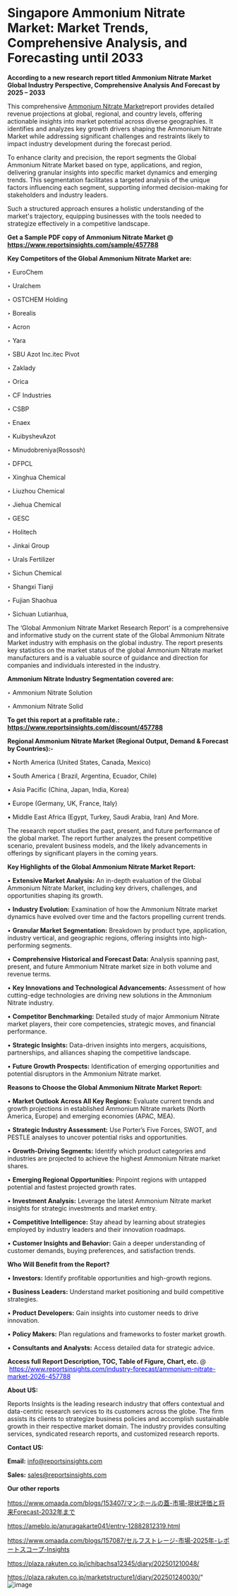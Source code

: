 # Singapore Ammonium Nitrate Market: Market Trends, Comprehensive Analysis, and Forecasting until 2033

<strong>According to a new research report titled Ammonium Nitrate Market Global Industry Perspective, Comprehensive Analysis And Forecast by 2025 – 2033</strong>

This comprehensive <a href=https://www.reportsinsights.com/sample/457788>Ammonium Nitrate Market</a>report provides detailed revenue projections at global, regional, and country levels, offering actionable insights into market potential across diverse geographies. It identifies and analyzes key growth drivers shaping the Ammonium Nitrate Market while addressing significant challenges and restraints likely to impact industry development during the forecast period.

To enhance clarity and precision, the report segments the Global Ammonium Nitrate Market based on type, applications, and region, delivering granular insights into specific market dynamics and emerging trends. This segmentation facilitates a targeted analysis of the unique factors influencing each segment, supporting informed decision-making for stakeholders and industry leaders.

Such a structured approach ensures a holistic understanding of the market's trajectory, equipping businesses with the tools needed to strategize effectively in a competitive landscape.

<strong>Get a Sample PDF copy of Ammonium Nitrate Market </strong><strong>@<a href=https://www.reportsinsights.com/sample/457788 style=color:#0000ff;> https://www.reportsinsights.com/sample/457788</a></strong></font>

<strong>Key Competitors of the Global Ammonium Nitrate Market are:</strong>

‣ EuroChem

‣ Uralchem

‣ OSTCHEM Holding

‣ Borealis

‣ Acron

‣ Yara

‣ SBU Azot Inc.itec Pivot

‣ Zaklady

‣ Orica

‣ CF Industries

‣ CSBP

‣ Enaex

‣ KuibyshevAzot

‣ Minudobreniya(Rossosh)

‣ DFPCL

‣ Xinghua Chemical

‣ Liuzhou Chemical

‣ Jiehua Chemical

‣ GESC

‣ Holitech

‣ Jinkai Group

‣ Urals Fertilizer

‣ Sichun Chemical

‣ Shangxi Tianji

‣ Fujian Shaohua

‣ Sichuan Lutianhua,

The ‘Global Ammonium Nitrate Market Research Report’ is a comprehensive and informative study on the current state of the Global Ammonium Nitrate Market industry with emphasis on the global industry. The report presents key statistics on the market status of the global Ammonium Nitrate market manufacturers and is a valuable source of guidance and direction for companies and individuals interested in the industry.

<strong>Ammonium Nitrate Industry Segmentation covered are:</strong>

‣ Ammonium Nitrate Solution

‣ Ammonium Nitrate Solid

<strong>To get this report at a profitable rate.: <a href=https://www.reportsinsights.com/discount/457788 style=color:#0000ff;>https://www.reportsinsights.com/discount/457788</a></strong></font>

<strong>Regional Ammonium Nitrate Market (Regional Output, Demand &amp; Forecast by Countries):-</strong>

• North America (United States, Canada, Mexico)

• South America ( Brazil, Argentina, Ecuador, Chile)

• Asia Pacific (China, Japan, India, Korea)

• Europe (Germany, UK, France, Italy)

• Middle East Africa (Egypt, Turkey, Saudi Arabia, Iran) And More.

The research report studies the past, present, and future performance of the global market. The report further analyzes the present competitive scenario, prevalent business models, and the likely advancements in offerings by significant players in the coming years.

<strong>Key Highlights of the Global Ammonium Nitrate Market Report:</strong>

• <strong>Extensive Market Analysis:</strong> An in-depth evaluation of the Global Ammonium Nitrate Market, including key drivers, challenges, and opportunities shaping its growth.

• <strong>Industry Evolution:</strong> Examination of how the Ammonium Nitrate market dynamics have evolved over time and the factors propelling current trends.

• <strong>Granular Market Segmentation:</strong> Breakdown by product type, application, industry vertical, and geographic regions, offering insights into high-performing segments.

• <strong>Comprehensive Historical and Forecast Data:</strong> Analysis spanning past, present, and future Ammonium Nitrate market size in both volume and revenue terms.

• <strong>Key Innovations and Technological Advancements:</strong> Assessment of how cutting-edge technologies are driving new solutions in the Ammonium Nitrate industry.

• <strong>Competitor Benchmarking:</strong> Detailed study of major Ammonium Nitrate market players, their core competencies, strategic moves, and financial performance.

• <strong>Strategic Insights:</strong> Data-driven insights into mergers, acquisitions, partnerships, and alliances shaping the competitive landscape.

• <strong>Future Growth Prospects:</strong> Identification of emerging opportunities and potential disruptors in the Ammonium Nitrate market.

<strong>Reasons to Choose the Global Ammonium Nitrate Market Report:</strong>

• <strong>Market Outlook Across All Key Regions:</strong> Evaluate current trends and growth projections in established Ammonium Nitrate markets (North America, Europe) and emerging economies (APAC, MEA).

• <strong>Strategic Industry Assessment:</strong> Use Porter’s Five Forces, SWOT, and PESTLE analyses to uncover potential risks and opportunities.

• <strong>Growth-Driving Segments:</strong> Identify which product categories and industries are projected to achieve the highest Ammonium Nitrate market shares.

• <strong>Emerging Regional Opportunities:</strong> Pinpoint regions with untapped potential and fastest projected growth rates.

• <strong>Investment Analysis:</strong> Leverage the latest Ammonium Nitrate market insights for strategic investments and market entry.

• <strong>Competitive Intelligence:</strong> Stay ahead by learning about strategies employed by industry leaders and their innovation roadmaps.

• <strong>Customer Insights and Behavior:</strong> Gain a deeper understanding of customer demands, buying preferences, and satisfaction trends.

<strong>Who Will Benefit from the Report?</strong>

• <strong>Investors:</strong> Identify profitable opportunities and high-growth regions.

• <strong>Business Leaders:</strong> Understand market positioning and build competitive strategies.

• <strong>Product Developers:</strong> Gain insights into customer needs to drive innovation.

• <strong>Policy Makers:</strong> Plan regulations and frameworks to foster market growth.

• <strong>Consultants and Analysts:</strong> Access detailed data for strategic advice.
</ul>
<strong>Access full Report Description, TOC, Table of Figure, Chart, etc. </strong>@  <a href=https://www.reportsinsights.com/industry-forecast/ammonium-nitrate-market-2026-457788 style=color:#0000ff;>https://www.reportsinsights.com/industry-forecast/ammonium-nitrate-market-2026-457788</a></font>

<strong><strong>About US</strong>:</strong>

Reports Insights is the leading research industry that offers contextual and data-centric research services to its customers across the globe. The firm assists its clients to strategize business policies and accomplish sustainable growth in their respective market domain. The industry provides consulting services, syndicated research reports, and customized research reports.

<strong>Contact US:</strong>

<p class=""""><b>Email:</b> <a href=mailto:info@reportsinsights.com>info@reportsinsights.com</a></p>
<p class=""""><b>Sales:</b> <a href=mailto:sales@reportsinsights.com>sales@reportsinsights.com</a></p>

<strong>Our other reports</strong>

<a href=https://www.omaada.com/blogs/153407/マンホールの蓋-市場-現状評価と将来Forecast-2032年まで>https://www.omaada.com/blogs/153407/マンホールの蓋-市場-現状評価と将来Forecast-2032年まで</a>

<a href=https://ameblo.jp/anuragakarte041/entry-12882812319.html>https://ameblo.jp/anuragakarte041/entry-12882812319.html</a>

<a href=https://www.omaada.com/blogs/157087/セルフストレージ-市場-2025年-レポートスコープ-Insights>https://www.omaada.com/blogs/157087/セルフストレージ-市場-2025年-レポートスコープ-Insights</a>

<a href=https://plaza.rakuten.co.jp/ichibachsa12345/diary/202501210048/>https://plaza.rakuten.co.jp/ichibachsa12345/diary/202501210048/</a>

<a href=https://plaza.rakuten.co.jp/marketstructure1/diary/202501240030/>https://plaza.rakuten.co.jp/marketstructure1/diary/202501240030/</a>"
![image](https://github.com/user-attachments/assets/e6592cff-d85a-43c3-9fc7-17398ee6c8f7)
